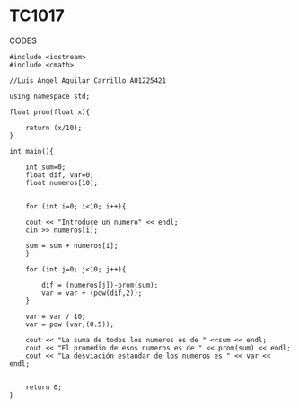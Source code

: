# TC1017
CODES


    #include <iostream>
    #include <cmath>
    
    //Luis Angel Aguilar Carrillo A01225421
    
    using namespace std;
    
    float prom(float x){
    
    	return (x/10);
    }
    
    int main(){
    	
    	int sum=0;
    	float dif, var=0;
    	float numeros[10];
    
    	
    	for (int i=0; i<10; i++){
    	
    	cout << "Introduce un numero" << endl;
    	cin >> numeros[i];
    	
    	sum = sum + numeros[i];
    	}
    
    	for (int j=0; j<10; j++){
    
    		dif = (numeros[j])-prom(sum);
    		var = var + (pow(dif,2));
    	}
    
    	var = var / 10;
    	var = pow (var,(0.5));
    
    	cout << "La suma de todos los numeros es de " <<sum << endl;
    	cout << "El promedio de esos numeros es de " << prom(sum) << endl;
    	cout << "La desviación estandar de los numeros es " << var << endl;
    
    
    	return 0;
    }
